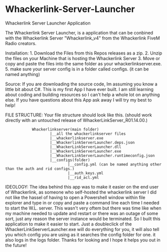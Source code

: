 # Whackerlink-Server-Launcher
Whackerlink Server Launcher Application


The Whackerlink Server Launcher, is a application that can be conbined with the Whackerlink Server "Whackerlink_v4" from the Whackerlink FiveM Radio creators.

Installation:
              1. Download the Files from this Repos releases as a zip.
              2. Unzip the files on your Machine that is hosting the Whackerlink Server
              3. Move or copy and paste the files into the same folder as your whackerlinkserver.exe.
              5. make sure your server config is in a folder called configs. (it can be named anything)

Source: If you are downloading the source code, Im assuming you know a little bit about C#. This is my first App I have ever built. I am still learning about coding and building resources so I can't help a whole lot on anything else. If you have questions about this App ask away I will try my best to help!

FILE STRUCTURE:
              Your file structure should look like this. (should work directly with an untouched release of WhackerLinkServer_R01.14.00.)

                Whackerlinkserver(main folder)
                        |__all the whackerlinkserver files
                        |__whackerlinkserver.exe
                        |__WhackerlinkServerLauncher.deps.json
                        |__WhackerLinkServerLauncher.dll
                        |__WhackerLinkServerLauncher.exe
                        |__WhackerLinkServerLauncher.runtimeconfig.json
                        |__configs(folder)
                                |__config.yml (can be named anything other than the auth and rid configs.)
                                |__auth_keys.yml
                                |__rid_acl.yml
                                
IDEOLOGY:
          The idea behind this app was to make it easier on the end user of Whackerlink, as someone who self-hosted the whackerlink server I did not like the hassel of having to open a
          Powershell window within file explorer and type in or copy and paste a command line each time I needed to start the W.L. server. This wasn't very oftem but there was time like when my
          machine needed to update and restart or there was an outage of some sort, just any reason the server instance would be terminated. So I built this application to make it easier to start.
          Just a doubleclick of the WhackerLinkSeerverLauncher.exe will do everything for you, it will also tell you which config you are using as it searches the config folder for one. it also logs
          in the logs folder. Thanks for looking and I hope it helps you out in the future!
